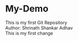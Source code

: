 # My-Demo
This is my first Git Repository
<br>
Author: Shrinath Shankar Adhav
<br>
This is my first change
